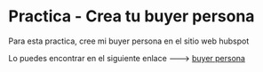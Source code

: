 # Practica  - Crea tu buyer persona

Para esta practica, cree mi buyer persona en el sitio web hubspot 

Lo puedes encontrar en el siguiente enlace --->  [buyer persona](https://www.hubspot.es/make-my-persona?persona=-Mwo7VJRNoiCKjIWtMOJ)

